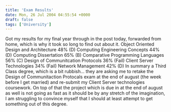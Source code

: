 ```yaml
---
title: 'Exam Results'
date: Mon, 26 Jul 2004 04:55:54 +0000
draft: false
tags: ['University']
---
```


Got my results for my final year through in the post today, forwarded from home, which is why it took so long to find out about it. Object Oriented Design and Architecture 48% (D) Computing Engineering Concepts 44% (D) Computing Dissertation 65% (B) Comparative Programming Languages 56% (C) Design of Communitcation Protocols 36% (Fail) Client Server Technologies 34% (Fail) Network Management 42% (D) In summary a Third Class degree, which is a bit rubbish... they are asking me to retake the Design of Communitaction Protocals exam at the end of august (the week before I get married) and re-submit my Client Server technologies coursework. On top of that the project which is due in at the end of august as well is not going as fast as it should be by any stretch of the imagination, I am struggling to convince myself that I should at least attempt to get something out of this degree.
